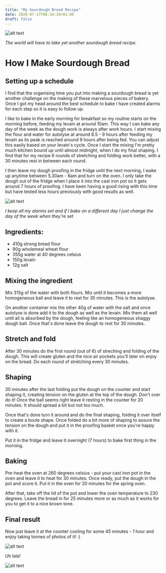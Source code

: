 ```yaml
---
title: "My Sourdough Bread Recipe"
date: 2020-07-17T06:34:29+01:00
draft: false
---
```


![alt text](/sourdough_cover.jpg "Loaf")

_The world will have to take yet another sourdough bread recipe._


# How I Make Sourdough Bread

## Setting up a schedule

I find that the organising time you put into making a sourdough bread is yet another challenge on the making of these marvelous pieces of bakery. Once I got my head around the best schedule to bake I have created alarms for each step so it is easy to follow up.

I like to bake in the early morning for breakfast so my routine starts on the morning before, feeding my levain at around 10am. This way I can bake any day of the week as the dough work is always after work hours. I start mixing the flour and water for autolyse at around 8.5 - 9 hours after feeding my levain as its peak is reached around 9 hours after being fed. You can adjust this easily based on your levain's cycle.
Once I start the mixing I'm pretty much kitchen bound up until almost midnight, when I do my final shaping. I find that for my recipe 6 rounds of stretching and folding work better, with a 30 minutes rest in between each round. 

I then leave my dough proofing in the fridge until the next morning, I wake up anytime between 5.30am - 6am and turn on the oven. I only take the dough out of the fridge when I place it into the cast iron pot so it gets around 7 hours of proofing. I have been having a good rising with this time but have tested less hours previously with good results as well.

![alt text](/schedule.jpg "Alarms and alarms")

_I keep all my alarms set and if I bake on a different day I just change the day of the week when they're set_

## Ingredients:

* 410g strong bread flour
* 90g wholemeal wheat flour
* 355g water at 40 degrees celsius
* 150g levain
* 12g salt

## Mixing the ingredient

Mix 315g of the water with both flours. Mix until it becomes a more homogeneous ball and leave it to rest for 35 minutes. This is the autolyse.

On another container mix the other 40g of water with the salt and once autolyse is done add it to the dough as well as the levain. Mix them all well until all is absorbed by the dough, feeling like an homogeneous shaggy dough ball.
Once that's done leave the dough to rest for 30 minutes.

## Stretch and fold

After 30 minutes do the first round (out of 6) of streching and folding of the dough. This will create gluten and the nice air pockets you'll later on enjoy on the bread.
Do each round of stretching every 30 minutes.

## Shaping

30 minutes after the last folding put the dough on the counter and start shaping it, creating tension on the gluten at the top of the dough. Don't over do it! Once the ball seems right leave it resting in the counter for 20 minutes. It should spread a bit but not too much.

Once that's done turn it around and do the final shaping, folding it over itself to create a boule shape. Once folded do a bit more of shaping to assure the tension on the dough and put it in the proofing basket once you're happy with it. 

Put it in the fridge and leave it overnight (7 hours) to bake first thing in the morning.

## Baking

Pre-heat the oven at 260 degrees celsius - put your cast iron pot in the oven and leave it to heat for 30 minutes. Once ready, put the dough in the pot and score it. Put it in the oven for 20 minutes for the spring oven.

After that, take off the lid of the pot and lower the oven temperature to 230 degrees. Leave the bread in for 25 minutes more or as much as it works for you to get it to a nice brown tone.

## Final result

Now just leave it at the counter cooling for some 45 minutes - 1 hour and enjoy taking tonnes of photos of it! :)

![alt text](/finalresultloaf.jpg "Lovely loaf")

Uh lala!

![alt text](/finalresultsliced.jpg "Sliced loaf")


